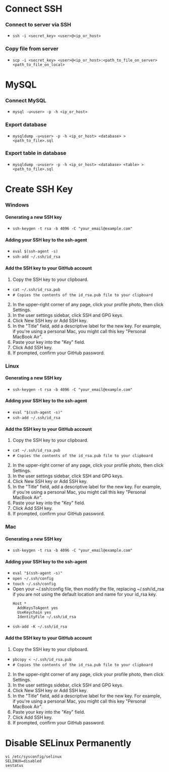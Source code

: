 # Connect SSH
### Connect to server via SSH
- `ssh -i <secret_key> <user>@<ip_or_host>`

### Copy file from server
- `scp -i <secret_key> <user>@<ip_or_host>:<path_to_file_on_server> <path_to_file_on_local>`

# MySQL
### Connect MySQL
- `mysql -u<user> -p -h <ip_or_host>`

### Export database
- `mysqldump -u<user> -p -h <ip_or_host> <database> > <path_to_file>.sql`

### Export table in database
- `mysqldump -u<user> -p -h <ip_or_host> <database> <table> > <path_to_file>.sql`

# Create SSH Key
### Windows
#### Generating a new SSH key
- `ssh-keygen -t rsa -b 4096 -C "your_email@example.com"`

#### Adding your SSH key to the ssh-agent
- `eval $(ssh-agent -s)`
- `ssh-add ~/.ssh/id_rsa`

#### Add the SSH key to your GitHub account
1. Copy the SSH key to your clipboard.
  - `cat ~/.ssh/id_rsa.pub`
  - `# Copies the contents of the id_rsa.pub file to your clipboard`

2. In the upper-right corner of any page, click your profile photo, then click Settings.
3. In the user settings sidebar, click SSH and GPG keys.
4. Click New SSH key or Add SSH key.
5. In the "Title" field, add a descriptive label for the new key. For example, if you're using a personal Mac, you might call this key "Personal MacBook Air".
6. Paste your key into the "Key" field.
7. Click Add SSH key.
8. If prompted, confirm your GitHub password.

### Linux
#### Generating a new SSH key
- `ssh-keygen -t rsa -b 4096 -C "your_email@example.com"`

#### Adding your SSH key to the ssh-agent
- `eval "$(ssh-agent -s)"`
- `ssh-add ~/.ssh/id_rsa`

#### Add the SSH key to your GitHub account
1. Copy the SSH key to your clipboard.
  - `cat ~/.ssh/id_rsa.pub`
  - `# Copies the contents of the id_rsa.pub file to your clipboard`

2. In the upper-right corner of any page, click your profile photo, then click Settings.
3. In the user settings sidebar, click SSH and GPG keys.
4. Click New SSH key or Add SSH key.
5. In the "Title" field, add a descriptive label for the new key. For example, if you're using a personal Mac, you might call this key "Personal MacBook Air".
6. Paste your key into the "Key" field.
7. Click Add SSH key.
8. If prompted, confirm your GitHub password.

### Mac
#### Generating a new SSH key
- `ssh-keygen -t rsa -b 4096 -C "your_email@example.com"`

#### Adding your SSH key to the ssh-agent
- `eval "$(ssh-agent -s)"`
- `open ~/.ssh/config`
- `touch ~/.ssh/config`
- Open your ~/.ssh/config file, then modify the file, replacing ~/.ssh/id_rsa if you are not using the default location and name for your id_rsa key.
  ```
  Host *
    AddKeysToAgent yes
    UseKeychain yes
    IdentityFile ~/.ssh/id_rsa
  ```
- `ssh-add -K ~/.ssh/id_rsa`

#### Add the SSH key to your GitHub account
1. Copy the SSH key to your clipboard.
  - `pbcopy < ~/.ssh/id_rsa.pub`
  - `# Copies the contents of the id_rsa.pub file to your clipboard`

2. In the upper-right corner of any page, click your profile photo, then click Settings.
3. In the user settings sidebar, click SSH and GPG keys.
4. Click New SSH key or Add SSH key.
5. In the "Title" field, add a descriptive label for the new key. For example, if you're using a personal Mac, you might call this key "Personal MacBook Air".
6. Paste your key into the "Key" field.
7. Click Add SSH key.
8. If prompted, confirm your GitHub password.

# Disable SELinux Permanently
`vi /etc/sysconfig/selinux`  
`SELINUX=disabled`  
`sestatus`  
